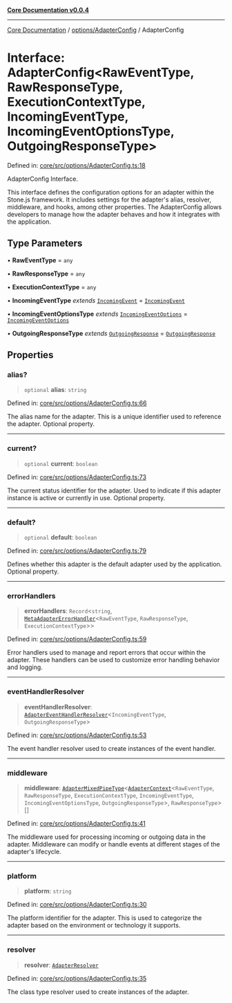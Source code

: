 [**Core Documentation v0.0.4**](../../../README.md)

***

[Core Documentation](../../../modules.md) / [options/AdapterConfig](../README.md) / AdapterConfig

# Interface: AdapterConfig\<RawEventType, RawResponseType, ExecutionContextType, IncomingEventType, IncomingEventOptionsType, OutgoingResponseType\>

Defined in: [core/src/options/AdapterConfig.ts:18](https://github.com/stonemjs/core/blob/93efe04ef1a71ad6f49c3b315da54d45ace50f23/src/options/AdapterConfig.ts#L18)

AdapterConfig Interface.

This interface defines the configuration options for an adapter within the Stone.js framework.
It includes settings for the adapter's alias, resolver, middleware, and hooks, among other properties.
The AdapterConfig allows developers to manage how the adapter behaves and how it integrates with the application.

## Type Parameters

• **RawEventType** = `any`

• **RawResponseType** = `any`

• **ExecutionContextType** = `any`

• **IncomingEventType** *extends* [`IncomingEvent`](../../../events/IncomingEvent/classes/IncomingEvent.md) = [`IncomingEvent`](../../../events/IncomingEvent/classes/IncomingEvent.md)

• **IncomingEventOptionsType** *extends* [`IncomingEventOptions`](../../../events/IncomingEvent/interfaces/IncomingEventOptions.md) = [`IncomingEventOptions`](../../../events/IncomingEvent/interfaces/IncomingEventOptions.md)

• **OutgoingResponseType** *extends* [`OutgoingResponse`](../../../events/OutgoingResponse/classes/OutgoingResponse.md) = [`OutgoingResponse`](../../../events/OutgoingResponse/classes/OutgoingResponse.md)

## Properties

### alias?

> `optional` **alias**: `string`

Defined in: [core/src/options/AdapterConfig.ts:66](https://github.com/stonemjs/core/blob/93efe04ef1a71ad6f49c3b315da54d45ace50f23/src/options/AdapterConfig.ts#L66)

The alias name for the adapter.
This is a unique identifier used to reference the adapter.
Optional property.

***

### current?

> `optional` **current**: `boolean`

Defined in: [core/src/options/AdapterConfig.ts:73](https://github.com/stonemjs/core/blob/93efe04ef1a71ad6f49c3b315da54d45ace50f23/src/options/AdapterConfig.ts#L73)

The current status identifier for the adapter.
Used to indicate if this adapter instance is active or currently in use.
Optional property.

***

### default?

> `optional` **default**: `boolean`

Defined in: [core/src/options/AdapterConfig.ts:79](https://github.com/stonemjs/core/blob/93efe04ef1a71ad6f49c3b315da54d45ace50f23/src/options/AdapterConfig.ts#L79)

Defines whether this adapter is the default adapter used by the application.
Optional property.

***

### errorHandlers

> **errorHandlers**: `Record`\<`string`, [`MetaAdapterErrorHandler`](../../../declarations/interfaces/MetaAdapterErrorHandler.md)\<`RawEventType`, `RawResponseType`, `ExecutionContextType`\>\>

Defined in: [core/src/options/AdapterConfig.ts:59](https://github.com/stonemjs/core/blob/93efe04ef1a71ad6f49c3b315da54d45ace50f23/src/options/AdapterConfig.ts#L59)

Error handlers used to manage and report errors that occur within the adapter.
These handlers can be used to customize error handling behavior and logging.

***

### eventHandlerResolver

> **eventHandlerResolver**: [`AdapterEventHandlerResolver`](../../../declarations/type-aliases/AdapterEventHandlerResolver.md)\<`IncomingEventType`, `OutgoingResponseType`\>

Defined in: [core/src/options/AdapterConfig.ts:53](https://github.com/stonemjs/core/blob/93efe04ef1a71ad6f49c3b315da54d45ace50f23/src/options/AdapterConfig.ts#L53)

The event handler resolver used to create instances of the event handler.

***

### middleware

> **middleware**: [`AdapterMixedPipeType`](../../../declarations/type-aliases/AdapterMixedPipeType.md)\<[`AdapterContext`](../../../declarations/interfaces/AdapterContext.md)\<`RawEventType`, `RawResponseType`, `ExecutionContextType`, `IncomingEventType`, `IncomingEventOptionsType`, `OutgoingResponseType`\>, `RawResponseType`\>[]

Defined in: [core/src/options/AdapterConfig.ts:41](https://github.com/stonemjs/core/blob/93efe04ef1a71ad6f49c3b315da54d45ace50f23/src/options/AdapterConfig.ts#L41)

The middleware used for processing incoming or outgoing data in the adapter.
Middleware can modify or handle events at different stages of the adapter's lifecycle.

***

### platform

> **platform**: `string`

Defined in: [core/src/options/AdapterConfig.ts:30](https://github.com/stonemjs/core/blob/93efe04ef1a71ad6f49c3b315da54d45ace50f23/src/options/AdapterConfig.ts#L30)

The platform identifier for the adapter.
This is used to categorize the adapter based on the environment or technology it supports.

***

### resolver

> **resolver**: [`AdapterResolver`](../../../declarations/type-aliases/AdapterResolver.md)

Defined in: [core/src/options/AdapterConfig.ts:35](https://github.com/stonemjs/core/blob/93efe04ef1a71ad6f49c3b315da54d45ace50f23/src/options/AdapterConfig.ts#L35)

The class type resolver used to create instances of the adapter.
